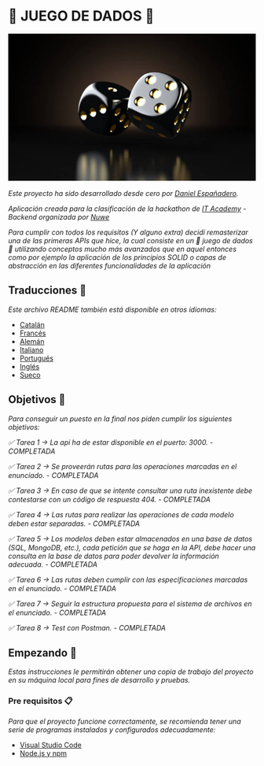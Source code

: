 # 🎲 JUEGO DE DADOS 🎲

![Demo](https://github.com/DanielEspanadero/hackathon-it-academy-backend/blob/main/docs/dices.jpeg)

_Este proyecto ha sido desarrollado desde cero por [Daniel Españadero](https://github.com/DanielEspanadero)._

_Aplicación creada para la clasificación de la hackathon de [IT Academy](https://cibernarium.barcelonactiva.cat/it-academy/inscripcio;jsessionid=14F45E43AC8E410DB388C1096FD21201) - Backend organizada por [Nuwe](https://nuwe.io/)_

_Para cumplir con todos los requisitos (Y alguno extra) decidí remasterizar una de las primeras APIs que hice, la cual consiste en un 🎲 juego de dados 🎲 utilizando conceptos mucho más avanzados que en aquel entonces como por ejemplo la aplicación de los principios SOLID o capas de abstracción en las diferentes funcionalidades de la aplicación_


## Traducciones 💬

_Este archivo README también está disponible en otros idiomas:_
- [Catalán]()
- [Francés]()
- [Alemán]()
- [Italiano]()
- [Portugués]()
- [Inglés]()
- [Sueco]()


## Objetivos 🎯

_Para conseguir un puesto en la final nos piden cumplir los siguientes objetivos:_

_✅ Tarea 1 → La api ha de estar disponible en el puerto: 3000. - COMPLETADA_

_✅ Tarea 2 → Se proveerán rutas para las operaciones marcadas en el enunciado. - COMPLETADA_

_✅ Tarea 3 → En caso de que se intente consultar una ruta inexistente debe contestarse con un código de respuesta 404. - COMPLETADA_

_✅ Tarea 4 → Las rutas para realizar las operaciones de cada modelo deben estar separadas. - COMPLETADA_

_✅ Tarea 5 → Los modelos deben estar almacenados en una base de datos (SQL, MongoDB, etc.), cada petición que se haga en la API, debe hacer una consulta en la base de datos para poder devolver la información adecuada. - COMPLETADA_

_✅ Tarea 6 → Las rutas deben cumplir con las especificaciones marcadas en el enunciado. - COMPLETADA_

_✅ Tarea 7 → Seguir la estructura propuesta para el sistema de archivos en el enunciado. - COMPLETADA_

_✅ Tarea 8 → Test con Postman. - COMPLETADA_


## Empezando 🚀

_Estas instrucciones le permitirán obtener una copia de trabajo del proyecto en su máquina local para fines de desarrollo y pruebas._

### Pre requisitos 📋

_Para que el proyecto funcione correctamente, se recomienda tener una serie de programas instalados y configurados adecuadamente:_
- [Visual Studio Code](https://code.visualstudio.com/download)
- [Node.js y npm](https://nodejs.org/es/)